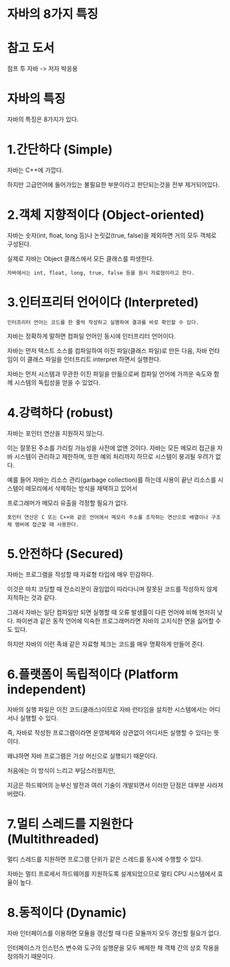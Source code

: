자바의 8가지 특징
======

참고 도서
====

점프 투 자바 -> 저자 박응용

자바의 특징
====

자바의 특징은 8가지가 있다.

1.간단하다 (Simple)
===

자바는 C++에 가깝다.

하지만 고급언어에 들어가있는 불필요한 부분이라고 판단되는것을 전부 제거되어있다.


2.객체 지향적이다 (Object-oriented)
===

자바는 숫자(int, float, long 등)나 논릿값(true, false)을 제외하면 거의 모두 객체로 구성된다. 

실제로 자바는 Object 클래스에서 모든 클래스를 파생한다.

    자바에서는 int, float, long, true, false 등을 원시 자료형이라고 한다.

3.인터프리터 언어이다 (Interpreted)
===

    인터프리터 언어는 코드를 한 줄씩 작성하고 실행하여 결과를 바로 확인할 수 있다.

자바는 정확하게 말하면 컴파일 언어인 동시에 인터프리터 언어이다. 

자바는 먼저 텍스트 소스를 컴파일하여 이진 파일(클래스 파일)로 만든 다음, 자바 런타임이 이 클래스 파일을 인터프리트 interpret 하면서 실행한다. 

자바는 먼저 시스템과 무관한 이진 파일을 만듦으로써 컴파일 언어에 가까운 속도와 함께 시스템의 독립성을 얻을 수 있었다.

4.강력하다 (robust)
===
자바는 포인터 연산을 지원하지 않는다. 

이는 잘못된 주소를 가리킬 가능성을 사전에 없앤 것이다. 자바는 모든 메모리 접근을 자바 시스템이 관리하고 제한하며, 또한 예외 처리까지 하므로 시스템이 붕괴될 우려가 없다. 

예를 들어 자바는 리소스 관리(garbage collection)를 하는데 사용이 끝난 리소스를 시스템이 메모리에서 삭제하는 방식을 채택하고 있어서

프로그래머가 메모리 유출을 걱정할 필요가 없다.

    포인터 연산은 C 또는 C++와 같은 언어에서 메모리 주소를 조작하는 연산으로 배열이나 구조체 멤버에 접근할 때 사용한다.


5.안전하다 (Secured)
===

자바는 프로그램을 작성할 때 자료형 타입에 매우 민감하다. 

이것은 마치 코딩할 때 잔소리꾼이 끊임없이 따라다니며 잘못된 코드를 작성하지 않게 지적하는 것과 같다. 

그래서 자바는 일단 컴파일만 되면 실행할 때 오류 발생률이 다른 언어에 비해 현저히 낮다. 파이썬과 같은 동적 언어에 익숙한 프로그래머라면 자바의 고지식한 면을 싫어할 수도 있다. 

하지만 자바의 이런 족쇄 같은 자료형 체크는 코드를 매우 명확하게 만들어 준다.


6.플랫폼이 독립적이다 (Platform independent)
===

자바의 실행 파일은 이진 코드(클래스)이므로 자바 런타임을 설치한 시스템에서는 어디서나 실행할 수 있다. 

즉, 자바로 작성한 프로그램이라면 운영체제와 상관없이 어디서든 실행할 수 있다는 뜻이다. 

왜냐하면 자바 프로그램은 가상 머신으로 실행되기 때문이다. 

처음에는 이 방식이 느리고 부담스러웠지만, 

지금은 하드웨어의 눈부신 발전과 여러 기술이 개발되면서 이러한 단점은 대부분 사라져 버렸다.


7.멀티 스레드를 지원한다 (Multithreaded)
===

멀티 스레드를 지원하면 프로그램 단위가 같은 스레드를 동시에 수행할 수 있다. 

자바는 멀티 프로세서 하드웨어를 지원하도록 설계되었으므로 멀티 CPU 시스템에서 효율이 높다.

8.동적이다 (Dynamic)
===

자바 인터페이스를 이용하면 모듈을 갱신할 때 다른 모듈까지 모두 갱신할 필요가 없다. 

인터페이스가 인스턴스 변수와 도구의 실행문을 모두 배제한 채 객체 간의 상호 작용을 정의하기 때문이다.








